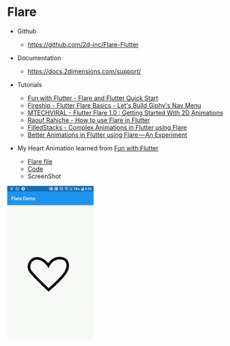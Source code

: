

# Flare

- Github

  - https://github.com/2d-inc/Flare-Flutter

  

- Documentation

  - https://docs.2dimensions.com/support/



- Tutorials
  - [Fun with Flutter - Flare and Flutter Quick Start](https://www.youtube.com/watch?v=Q-6es0GX0fs)
  - [Fireship - Flutter Flare Basics - Let's Build Giphy's Nav Menu](https://www.youtube.com/watch?v=hwBUU9CP4qI)
  - [MTECHVIRAL - Flutter Flare 1.0 : Getting Started With 2D Animations](https://www.youtube.com/watch?v=eeXdA6gow3s)
  - [Raouf Rahiche - How to use Flare in Flutter](https://www.youtube.com/watch?v=ve0r4B1D-S0)
  - [FilledStacks - Complex Animations in Flutter using Flare](https://www.youtube.com/watch?v=vsyjMrZa5OU)
  - [Better Animations in Flutter using Flare — An Experiment](https://medium.com/flutter-community/better-animations-in-flutter-using-flare-an-experiment-bf9fa6c44f13)



- My Heart Animation learned from [Fun with Flutter](https://www.youtube.com/channel/UCU8Mj6LLoNBXqqeoOD64tFg)

  - [Flare file](https://www.2dimensions.com/a/sejkai/files/flare/myheart/preview)
  - [Code](lib/main.dart)
  - ScreenShot

<img src="screenshot.gif" alt="screenshot" width="200"/>

  






